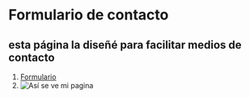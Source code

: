 # Formulario de contacto
## esta página la diseñé para facilitar medios de contacto
1. [Formulario](https://www.siteground.es/tutoriales/wordpress/formulario-de-contacto/)
2. ![Así se ve mi pagina](https://d15dl7zm6xgv29.cloudfront.net/wp-content/uploads/sites/4/2023/01/formulario-de-contacto-en-wordpress.png)

